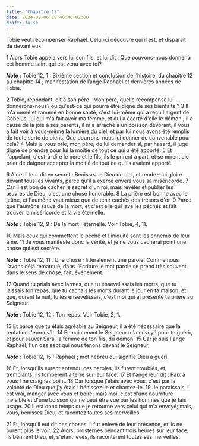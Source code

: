 ```yaml
---
title: "Chapitre 12"
date: 2024-09-06T18:40:46+02:00
draft: false
---
```



Tobie veut récompenser Raphaël.
Celui-ci découvre qui il est, et disparaît de devant eux.


1 Alors Tobie appela vers lui son fils, et lui dit : Que pouvons-nous donner à cet homme saint qui est venu avec toi?

***Note*** :  Tobie 12, 1 : Sixième section et conclusion de l’histoire, du chapitre 12 au chapitre 14 ; manifestation de l’ange Raphaël et dernières années de Tobie.

2 Tobie, répondant, dit à son père : Mon père, quelle récompense lui donnerons-nous? ou qu'est-ce qui pourra être digne de ses bienfaits ? 3 Il m'a mené et ramené en bonne santé; c'est lui-même qui a reçu l'argent de Gabélus; lui qui m'a fait avoir ma femme, et qui a écarté d'elle le démon ; il a causé de la joie à ses parents, il m'a arraché à un poisson dévorant, il vous a fait voir à vous-même la lumière du ciel, et par lui nous avons été remplis de toute sorte de biens. Que pourrons-nous lui donner de convenable pour cela? 4 Mais je vous prie, mon père, de lui demander si, par hasard, il juge digne de prendre pour lui la moitié de tout ce qui a été apporté. 5 Et l'appelant, c'est-à-dire le père et le fils, ils le prirent à part, et se mirent aie prier de daigner accepter la moitié de tout ce qu'ils avaient apporté.


6 Alors il leur dit en secret : Bénissez le Dieu du ciel, et rendez-lui gloire devant tous les vivants, parce qu'il a exercé envers vous sa miséricorde. 7 Car il est bon de cacher le secret d'un roi; mais révéler et publier les œuvres de Dieu, c'est une chose honorable. 8 La prière est bonne avec le jeûne, et l'aumône vaut mieux que de tenir cachés des trésors d'or, 9 Parce que l'aumône sauve de la mort, et c'est elle qui lave les péchés et fait trouver la miséricorde et la vie éternelle.

***Note*** :  Tobie 12, 9 : De la mort ; éternelle. Voir Tobie, 4, 11.

10 Mais ceux qui commettent le péché et l'iniquité sont les ennemis de leur âme. 11 Je vous manifeste donc la vérité, et je ne vous cacherai point une chose qui est secrète.

***Note*** :  Tobie 12, 11 : Une chose ; littéralement une parole. Comme nous l’avons déjà remarqué, dans l’Ecriture le mot parole se prend très souvent dans le sens de chose, fait, événement.

12 Quand tu priais avec larmes, que tu ensevelissais les morts, que tu laissais ton repas, que tu cachais les morts durant le jour en ta maison, et que, durant la nuit, tu les ensevelissais, c'est moi qui ai présenté ta prière au Seigneur.

***Note*** :  Tobie 12, 12 : Ton repas. Voir Tobie, 2, 1.

13 Et parce que tu étais agréable au Seigneur, il a été nécessaire que la tentation t'éprouvât. 14 Et maintenant le Seigneur m'a envoyé pour te guérir, et pour sauver Sara, la femme de ton fils, du démon. 15 Car je suis l'ange Raphaël, l'un des sept qui nous tenons devant le Seigneur,

***Note*** :  Tobie 12, 15 : Raphaël ; mot hébreu qui signifie Dieu a guéri.


16 Et, lorsqu'ils eurent entendu ces paroles, ils furent troublés, et, tremblants, ils tombèrent à terre sur leur face. 17 Et l'ange leur dit : Paix à vous ! ne craignez point. 18 Car lorsque j'étais avec vous, c'est par la volonté de Dieu que j'y étais : bénissez-le et chantez-le. 19 Je paraissais, il est vrai, manger avec vous et boire; mais moi, c'est d'une nourriture invisible et d'une boisson qui ne peut être vue par les hommes que je fais usage. 20 Il est donc temps que je retourne vers celui qui m'a envoyé; mais, vous, bénissez Dieu, et racontez toutes ses merveilles.


21 Et, lorsqu'il eut dit ces choses, il fut enlevé de leur présence, et ils ne purent plus le voir. 22 Alors, prosternés pendant trois heures sur leur face, ils bénirent Dieu, et, s'étant levés, ils racontèrent toutes ses merveilles.

